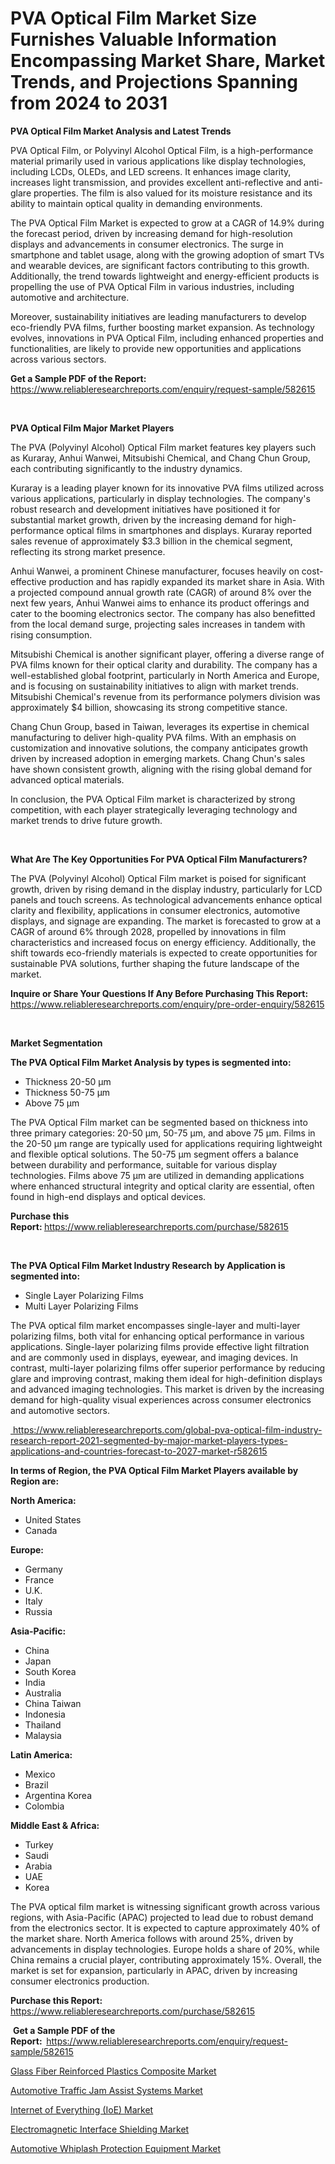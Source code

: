 <p><h1>PVA Optical Film Market Size Furnishes Valuable Information Encompassing Market Share, Market Trends, and Projections Spanning from 2024 to 2031</h1></p><p><strong>PVA Optical Film Market Analysis and Latest Trends</strong></p>
<p><p>PVA Optical Film, or Polyvinyl Alcohol Optical Film, is a high-performance material primarily used in various applications like display technologies, including LCDs, OLEDs, and LED screens. It enhances image clarity, increases light transmission, and provides excellent anti-reflective and anti-glare properties. The film is also valued for its moisture resistance and its ability to maintain optical quality in demanding environments.</p><p>The PVA Optical Film Market is expected to grow at a CAGR of 14.9% during the forecast period, driven by increasing demand for high-resolution displays and advancements in consumer electronics. The surge in smartphone and tablet usage, along with the growing adoption of smart TVs and wearable devices, are significant factors contributing to this growth. Additionally, the trend towards lightweight and energy-efficient products is propelling the use of PVA Optical Film in various industries, including automotive and architecture.</p><p>Moreover, sustainability initiatives are leading manufacturers to develop eco-friendly PVA films, further boosting market expansion. As technology evolves, innovations in PVA Optical Film, including enhanced properties and functionalities, are likely to provide new opportunities and applications across various sectors.</p></p>
<p><strong>Get a Sample PDF of the Report:&nbsp;</strong> <a href="https://www.reliableresearchreports.com/enquiry/request-sample/582615?utm_campaign=38&utm_medium=2&utm_source=Github&utm_content=ia&utm_term=09122024&utm_id=pva-optical-film">https://www.reliableresearchreports.com/enquiry/request-sample/582615</a></p>
<p>&nbsp;</p>
<p><strong>PVA Optical Film Major Market Players</strong></p>
<p><p>The PVA (Polyvinyl Alcohol) Optical Film market features key players such as Kuraray, Anhui Wanwei, Mitsubishi Chemical, and Chang Chun Group, each contributing significantly to the industry dynamics. </p><p>Kuraray is a leading player known for its innovative PVA films utilized across various applications, particularly in display technologies. The company's robust research and development initiatives have positioned it for substantial market growth, driven by the increasing demand for high-performance optical films in smartphones and displays. Kuraray reported sales revenue of approximately $3.3 billion in the chemical segment, reflecting its strong market presence.</p><p>Anhui Wanwei, a prominent Chinese manufacturer, focuses heavily on cost-effective production and has rapidly expanded its market share in Asia. With a projected compound annual growth rate (CAGR) of around 8% over the next few years, Anhui Wanwei aims to enhance its product offerings and cater to the booming electronics sector. The company has also benefitted from the local demand surge, projecting sales increases in tandem with rising consumption.</p><p>Mitsubishi Chemical is another significant player, offering a diverse range of PVA films known for their optical clarity and durability. The company has a well-established global footprint, particularly in North America and Europe, and is focusing on sustainability initiatives to align with market trends. Mitsubishi Chemical's revenue from its performance polymers division was approximately $4 billion, showcasing its strong competitive stance.</p><p>Chang Chun Group, based in Taiwan, leverages its expertise in chemical manufacturing to deliver high-quality PVA films. With an emphasis on customization and innovative solutions, the company anticipates growth driven by increased adoption in emerging markets. Chang Chun's sales have shown consistent growth, aligning with the rising global demand for advanced optical materials.</p><p>In conclusion, the PVA Optical Film market is characterized by strong competition, with each player strategically leveraging technology and market trends to drive future growth.</p></p>
<p>&nbsp;</p>
<p><strong>What Are The Key Opportunities For PVA Optical Film Manufacturers?</strong></p>
<p><p>The PVA (Polyvinyl Alcohol) Optical Film market is poised for significant growth, driven by rising demand in the display industry, particularly for LCD panels and touch screens. As technological advancements enhance optical clarity and flexibility, applications in consumer electronics, automotive displays, and signage are expanding. The market is forecasted to grow at a CAGR of around 6% through 2028, propelled by innovations in film characteristics and increased focus on energy efficiency. Additionally, the shift towards eco-friendly materials is expected to create opportunities for sustainable PVA solutions, further shaping the future landscape of the market.</p></p>
<p><strong>Inquire or Share Your Questions If Any Before Purchasing This Report:</strong> <a href="https://www.reliableresearchreports.com/enquiry/pre-order-enquiry/582615?utm_campaign=38&utm_medium=2&utm_source=Github&utm_content=ia&utm_term=09122024&utm_id=pva-optical-film">https://www.reliableresearchreports.com/enquiry/pre-order-enquiry/582615</a></p>
<p>&nbsp;</p>
<p><strong>Market Segmentation</strong></p>
<p><strong>The PVA Optical Film Market Analysis by types is segmented into:</strong></p>
<p><ul><li>Thickness 20-50 μm</li><li>Thickness 50-75 μm</li><li>Above 75 μm</li></ul></p>
<p><p>The PVA Optical Film market can be segmented based on thickness into three primary categories: 20-50 μm, 50-75 μm, and above 75 μm. Films in the 20-50 μm range are typically used for applications requiring lightweight and flexible optical solutions. The 50-75 μm segment offers a balance between durability and performance, suitable for various display technologies. Films above 75 μm are utilized in demanding applications where enhanced structural integrity and optical clarity are essential, often found in high-end displays and optical devices.</p></p>
<p><strong>Purchase this Report:&nbsp;</strong><a href="https://www.reliableresearchreports.com/purchase/582615?utm_campaign=38&utm_medium=2&utm_source=Github&utm_content=ia&utm_term=09122024&utm_id=pva-optical-film">https://www.reliableresearchreports.com/purchase/582615</a></p>
<p>&nbsp;</p>
<p><strong>The PVA Optical Film Market Industry Research by Application is segmented into:</strong></p>
<p><ul><li>Single Layer Polarizing Films</li><li>Multi Layer Polarizing Films</li></ul></p>
<p><p>The PVA optical film market encompasses single-layer and multi-layer polarizing films, both vital for enhancing optical performance in various applications. Single-layer polarizing films provide effective light filtration and are commonly used in displays, eyewear, and imaging devices. In contrast, multi-layer polarizing films offer superior performance by reducing glare and improving contrast, making them ideal for high-definition displays and advanced imaging technologies. This market is driven by the increasing demand for high-quality visual experiences across consumer electronics and automotive sectors.</p></p>
<p><a href="https://www.reliableresearchreports.com/global-pva-optical-film-industry-research-report-2021-segmented-by-major-market-players-types-applications-and-countries-forecast-to-2027-market-r582615?utm_campaign=38&utm_medium=2&utm_source=Github&utm_content=ia&utm_term=09122024&utm_id=pva-optical-film">&nbsp;https://www.reliableresearchreports.com/global-pva-optical-film-industry-research-report-2021-segmented-by-major-market-players-types-applications-and-countries-forecast-to-2027-market-r582615</a></p>
<p><strong>In terms of Region, the PVA Optical Film Market Players available by Region are:</strong></p>
<p>
    <p> <strong> North America: </strong>
        <ul>
            <li>United States</li>
            <li>Canada</li>
        </ul>
        </p> 
    <p> <strong> Europe: </strong>
        <ul>
            <li>Germany</li>
            <li>France</li>
            <li>U.K.</li>
            <li>Italy</li>
            <li>Russia</li>
        </ul>
        </p> 
    <p> <strong> Asia-Pacific: </strong>
        <ul>
            <li>China</li>
            <li>Japan</li>
            <li>South Korea</li>
            <li>India</li>
            <li>Australia</li>
            <li>China Taiwan</li>
            <li>Indonesia</li>
            <li>Thailand</li>
            <li>Malaysia</li>
        </ul>
        </p> 
    <p> <strong> Latin America: </strong>
        <ul>
            <li>Mexico</li>
            <li>Brazil</li>
            <li>Argentina Korea</li>
            <li>Colombia</li>
        </ul>
        </p> 
    <p> <strong> Middle East & Africa: </strong>
        <ul>
            <li>Turkey</li>
            <li>Saudi</li>
            <li>Arabia</li>
            <li>UAE</li>
            <li>Korea</li>
        </ul>
    </p>
    </p>
<p><p>The PVA optical film market is witnessing significant growth across various regions, with Asia-Pacific (APAC) projected to lead due to robust demand from the electronics sector. It is expected to capture approximately 40% of the market share. North America follows with around 25%, driven by advancements in display technologies. Europe holds a share of 20%, while China remains a crucial player, contributing approximately 15%. Overall, the market is set for expansion, particularly in APAC, driven by increasing consumer electronics production.</p></p>
<p><strong>Purchase this Report: </strong><a href="https://www.reliableresearchreports.com/purchase/582615?utm_campaign=38&utm_medium=2&utm_source=Github&utm_content=ia&utm_term=09122024&utm_id=pva-optical-film">https://www.reliableresearchreports.com/purchase/582615</a></p>
<p>&nbsp;<strong>Get a Sample PDF of the Report:&nbsp;&nbsp;</strong><a href="https://www.reliableresearchreports.com/enquiry/request-sample/582615?utm_campaign=38&utm_medium=2&utm_source=Github&utm_content=ia&utm_term=09122024&utm_id=pva-optical-film">https://www.reliableresearchreports.com/enquiry/request-sample/582615</a></p>
<p><strong></strong></p>
<p><p><a href="https://www.linkedin.com/pulse/compreh-proposis-fbaif?utm_campaign=38&utm_medium=2&utm_source=Github&utm_content=ia&utm_term=09122024&utm_id=pva-optical-film">Glass Fiber Reinforced Plastics Composite Market</a></p><p><a href="https://www.linkedin.com/pulse/automotive-insight-dial-hexdf?utm_campaign=38&utm_medium=2&utm_source=Github&utm_content=ia&utm_term=09122024&utm_id=pva-optical-film">Automotive Traffic Jam Assist Systems Market</a></p><p><a href="https://www.linkedin.com/pulse/internet-everything-ioe-market-size-expected-accelerate-cagr-7kxbf?utm_campaign=38&utm_medium=2&utm_source=Github&utm_content=ia&utm_term=09122024&utm_id=pva-optical-film">Internet of Everything (IoE) Market</a></p><p><a href="https://www.linkedin.com/pulse/significant-growth-expected-electromagnetic-interface-shielding-2spgf?utm_campaign=38&utm_medium=2&utm_source=Github&utm_content=ia&utm_term=09122024&utm_id=pva-optical-film">Electromagnetic Interface Shielding Market</a></p><p><a href="https://www.linkedin.com/pulse/the-sympatico-insight-9odme?utm_campaign=38&utm_medium=2&utm_source=Github&utm_content=ia&utm_term=09122024&utm_id=pva-optical-film">Automotive Whiplash Protection Equipment Market</a></p></p>